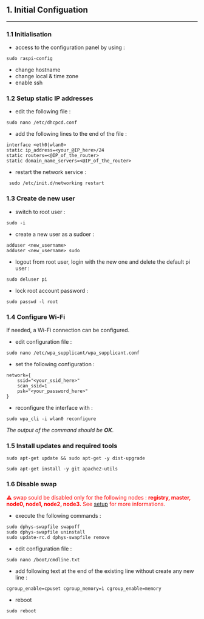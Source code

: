 ## 1. Initial Configuation
---

### 1.1 Initialisation

* access to the configuration panel by using : 
```
sudo raspi-config
```
* change hostname
* change local & time zone
* enable ssh

### 1.2 Setup static IP addresses
* edit the following file : 
```
sudo nano /etc/dhcpcd.conf
```
* add the following lines to the end of the file : 
```
interface <eth0|wlan0>
static ip_address=<your_@IP_here>/24
static routers=<@IP_of_the_router>
static domain_name_servers=<@IP_of_the_router>
```
* restart the network service : 
```
 sudo /etc/init.d/networking restart
```

### 1.3 Create de new user
* switch to root user : 
```
sudo -i
```
* create a new user as a sudoer : 
```
adduser <new_username>
adduser <new_username> sudo
``` 
* logout from root user, login with the new one and delete the default pi user : 
```
sudo deluser pi
```
* lock root account password :
```
sudo passwd -l root
```

### 1.4 Configure Wi-Fi
If needed, a Wi-Fi connection can be configured.

* edit configuration file :
```
sudo nano /etc/wpa_supplicant/wpa_supplicant.conf
```

* set the following configuration : 
```
network={
    ssid="<your_ssid_here>"
    scan_ssid=1
    psk="<your_password_here>"
}
```

* reconfigure the interface with : 
```
sudo wpa_cli -i wlan0 reconfigure 
```
_The output of the command should be **OK**_.

### 1.5 Install updates and required tools

```
sudo apt-get update && sudo apt-get -y dist-upgrade

sudo apt-get install -y git apache2-utils
```

### 1.6 Disable swap

<span style="color:red">⚠ swap sould be disabled only for the following nodes : </span> **<span style="color:red">registry, master, node0, node1, node2, node3.</span>** <span style="color:red">See [setup](https://github.com/FlorentinTh/PiSwarm#setup) for more informations.</span>

* execute the following commands :
``` 
sudo dphys-swapfile swapoff
sudo dphys-swapfile uninstall
sudo update-rc.d dphys-swapfile remove
``` 
* edit configuration file : 
```
sudo nano /boot/cmdline.txt
```
* add following text at the end of the existing line without create any new line : 
```
cgroup_enable=cpuset cgroup_memory=1 cgroup_enable=memory
```
* reboot 
```
sudo reboot
``` 